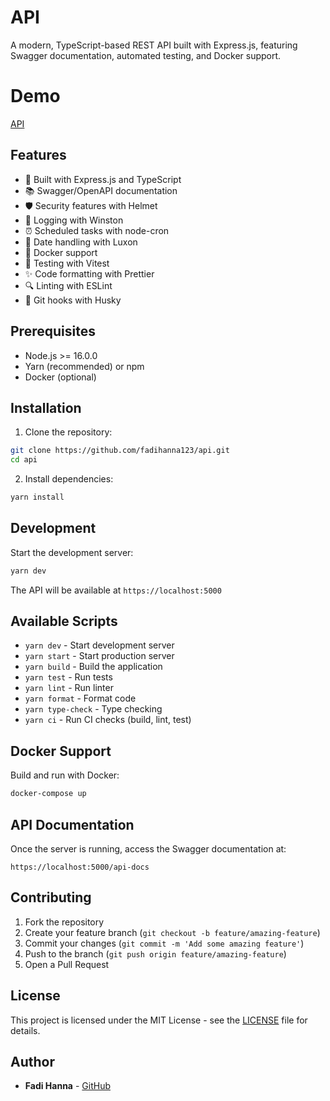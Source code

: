 # API

A modern, TypeScript-based REST API built with Express.js, featuring Swagger documentation, automated testing, and Docker support.

# Demo
[API](https://api-lqzfm.sevalla.app/api/users)

## Features

- 🚀 Built with Express.js and TypeScript
- 📚 Swagger/OpenAPI documentation
- 🛡️ Security features with Helmet
- 📝 Logging with Winston
- ⏰ Scheduled tasks with node-cron
- 📅 Date handling with Luxon
- 🐳 Docker support
- 🧪 Testing with Vitest
- ✨ Code formatting with Prettier
- 🔍 Linting with ESLint
- 🐶 Git hooks with Husky

## Prerequisites

- Node.js >= 16.0.0
- Yarn (recommended) or npm
- Docker (optional)

## Installation

1. Clone the repository:
```bash
git clone https://github.com/fadihanna123/api.git
cd api
```

2. Install dependencies:
```bash
yarn install
```

## Development

Start the development server:
```bash
yarn dev
```

The API will be available at `https://localhost:5000`

## Available Scripts

- `yarn dev` - Start development server
- `yarn start` - Start production server
- `yarn build` - Build the application
- `yarn test` - Run tests
- `yarn lint` - Run linter
- `yarn format` - Format code
- `yarn type-check` - Type checking
- `yarn ci` - Run CI checks (build, lint, test)

## Docker Support

Build and run with Docker:
```bash
docker-compose up
```

## API Documentation

Once the server is running, access the Swagger documentation at:
```
https://localhost:5000/api-docs
```

## Contributing

1. Fork the repository
2. Create your feature branch (`git checkout -b feature/amazing-feature`)
3. Commit your changes (`git commit -m 'Add some amazing feature'`)
4. Push to the branch (`git push origin feature/amazing-feature`)
5. Open a Pull Request

## License

This project is licensed under the MIT License - see the [LICENSE](LICENSE) file for details.

## Author

- **Fadi Hanna** - [GitHub](https://github.com/fadihanna123)
